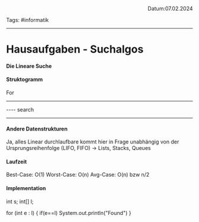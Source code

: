 <p align="right">Datum:07.02.2024</p>

Tags: #informatik 

---

# Hausaufgaben - Suchalgos

#### Die Lineare Suche

#### Struktogramm

For

---

---- search

---

#### Andere Datenstrukturen

Ja, alles Linear durchlaufbare kommt hier in Frage unabhängig von der Ursprungsreihenfolge (LIFO, FIFO)
→ Lists, Stacks, Queues 


#### Laufzeit
Best-Case: O(1)
Worst-Case: O(n)
Avg-Case: O(n) bzw n/2


#### Implementation
int s;
int\[] l;

for (int e : l) {
	if(e=\=l)
	System.out.println("Found")
}
